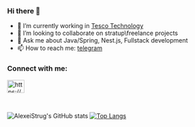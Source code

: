 ### Hi there 👋

- 🔭 I’m currently working in [Tesco Technology](https://www.tesco-careers.com/technology/uk/en)
- 👯 I’m looking to collaborate on stratup\freelance projects
- 💬 Ask me about Java/Spring, Nest.js, Fullstack development
- 📫 How to reach me: [telegram](https://t.me/alexstrug)

<h3 align="left">Connect with me:</h3>
 <a href="https://linkedin.com/in/https://www.linkedin.com/in/alexei-strug/" target="blank">
   <img align="center" src="https://raw.githubusercontent.com/rahuldkjain/github-profile-readme-generator/master/src/images/icons/Social/linked-in-alt.svg" alt="https://www.linkedin.com/in/alexei-strug/" height="30" width="40" />
  </a>
</p>

<br>

![AlexeiStrug's GitHub stats](https://github-readme-stats.vercel.app/api?username=AlexeiStrug&show_icons=true&count_private=true&theme=tokyonight)
[![Top Langs](https://github-readme-stats.vercel.app/api/top-langs/?username=AlexeiStrug&layout=compact&theme=tokyonight)](https://github.com/anuraghazra/github-readme-stats)

